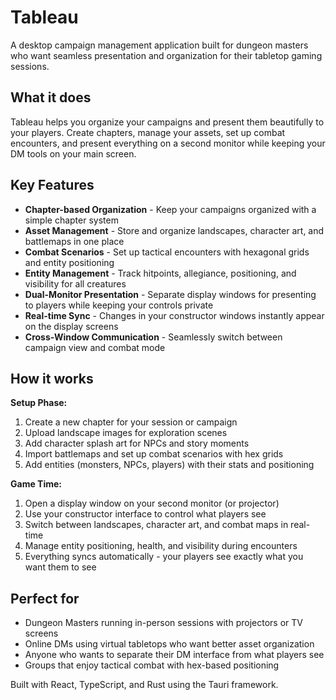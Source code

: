 # Tableau

A desktop campaign management application built for dungeon masters who want seamless presentation and organization for their tabletop gaming sessions.

## What it does

Tableau helps you organize your campaigns and present them beautifully to your players. Create chapters, manage your assets, set up combat encounters, and present everything on a second monitor while keeping your DM tools on your main screen.

## Key Features

- **Chapter-based Organization** - Keep your campaigns organized with a simple chapter system
- **Asset Management** - Store and organize landscapes, character art, and battlemaps in one place
- **Combat Scenarios** - Set up tactical encounters with hexagonal grids and entity positioning
- **Entity Management** - Track hitpoints, allegiance, positioning, and visibility for all creatures
- **Dual-Monitor Presentation** - Separate display windows for presenting to players while keeping your controls private
- **Real-time Sync** - Changes in your constructor windows instantly appear on the display screens
- **Cross-Window Communication** - Seamlessly switch between campaign view and combat mode

## How it works

**Setup Phase:**
1. Create a new chapter for your session or campaign
2. Upload landscape images for exploration scenes
3. Add character splash art for NPCs and story moments
4. Import battlemaps and set up combat scenarios with hex grids
5. Add entities (monsters, NPCs, players) with their stats and positioning

**Game Time:**
1. Open a display window on your second monitor (or projector)
2. Use your constructor interface to control what players see
3. Switch between landscapes, character art, and combat maps in real-time
4. Manage entity positioning, health, and visibility during encounters
5. Everything syncs automatically - your players see exactly what you want them to see

## Perfect for

- Dungeon Masters running in-person sessions with projectors or TV screens
- Online DMs using virtual tabletops who want better asset organization
- Anyone who wants to separate their DM interface from what players see
- Groups that enjoy tactical combat with hex-based positioning

Built with React, TypeScript, and Rust using the Tauri framework.
